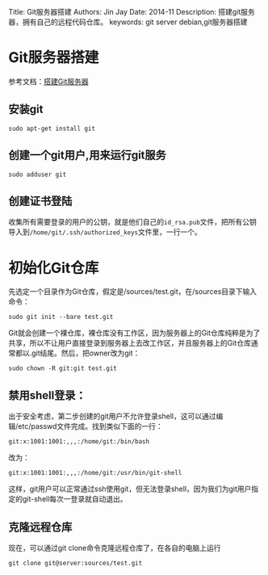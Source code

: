 Title:  Git服务器搭建
Authors: Jin Jay
Date:    2014-11
Description: 搭建git服务器，拥有自己的远程代码仓库。
keywords: git server debian,git服务器搭建


# Git服务器搭建
参考文档：[搭建Git服务器](http://www.liaoxuefeng.com/wiki/0013739516305929606dd18361248578c67b8067c8c017b000/00137583770360579bc4b458f044ce7afed3df579123eca000)

## 安装git

    sudo apt-get install git
## 创建一个git用户,用来运行git服务

    sudo adduser git
## 创建证书登陆
收集所有需要登录的用户的公钥，就是他们自己的`id_rsa.pub`文件，把所有公钥导入到`/home/git/.ssh/authorized_keys`文件里，一行一个。
# 初始化Git仓库
先选定一个目录作为Git仓库，假定是/sources/test.git，在/sources目录下输入命令：

    sudo git init --bare test.git
Git就会创建一个裸仓库，裸仓库没有工作区，因为服务器上的Git仓库纯粹是为了共享，所以不让用户直接登录到服务器上去改工作区，并且服务器上的Git仓库通常都以.git结尾。然后，把owner改为git：

    sudo chown -R git:git test.git
## 禁用shell登录：
出于安全考虑，第二步创建的git用户不允许登录shell，这可以通过编辑/etc/passwd文件完成。找到类似下面的一行：

    git:x:1001:1001:,,,:/home/git:/bin/bash
改为：

    git:x:1001:1001:,,,:/home/git:/usr/bin/git-shell
这样，git用户可以正常通过ssh使用git，但无法登录shell，因为我们为git用户指定的git-shell每次一登录就自动退出。

## 克隆远程仓库
现在，可以通过git clone命令克隆远程仓库了，在各自的电脑上运行

    git clone git@server:sources/test.git














